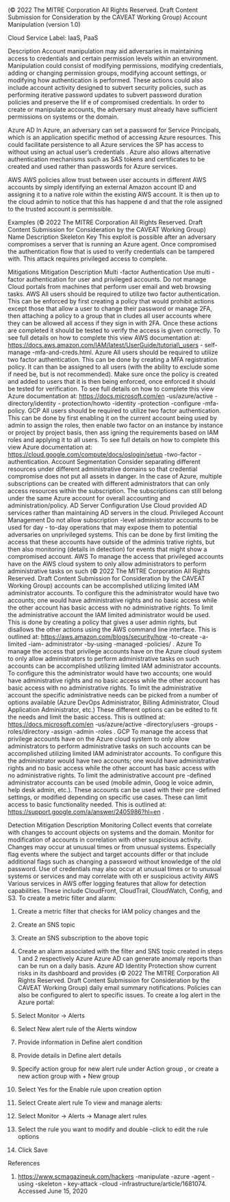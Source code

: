  
(© 2022 The MITRE Corporation All Rights Reserved. Draft Content 
Submission for Consideration by the CAVEAT Working Group) 
 Account Manipulation (version 1.0) 
 
Cloud Service Label: IaaS, PaaS 
 
Description 
Account manipulation may aid adversaries in maintaining access to credentials and 
certain permission levels within an environment. Manipulation could consist of modifying 
permissions, modifying credentials, adding or changing permission groups, modifying 
account settings, or modifying how authentication is performed. These actions could 
also include account activity designed to subvert security policies, such as performing 
iterative password updates to subvert password duration policies and preserve the lif e 
of compromised credentials. In order to create or manipulate accounts, the adversary 
must already have sufficient permissions on systems or the domain. 
 
Azure AD 
In Azure, an adversary can set a password for Service Principals, which is an 
application specific method of accessing Azure resources. This could facilitate 
persistence to all Azure services the SP has access to without using an actual user’s 
credentials . Azure also allows alternative authentication mechanisms such as SAS 
tokens and certificates to be created and used rather than passwords for Azure 
services. 
 
AWS 
AWS policies allow trust between user accounts in different AWS accounts by simply 
identifying an external Amazon account ID and assigning it to a native role within the 
existing AWS account. It is then up to the cloud admin to notice that this has happene d 
and that the role assigned to the trusted account is permissible. 
 
Examples 
(© 2022 The MITRE Corporation All Rights Reserved. Draft Content 
Submission for Consideration by the CAVEAT Working Group) 
 Name Description 
Skeleton Key 
 This exploit is possible after an adversary compromises a server that is 
running an Azure agent. Once compromised the authentication flow that is 
used to verify credentials can be tampered with. This attack requires 
privileged access to complete. 
 
 
Mitigations 
Mitigation Description 
Multi -factor Authentication 
 Use multi -factor authentication for user and privileged accounts. Do not 
manage Cloud portals from machines that perform user email and web 
browsing tasks. 
 AWS All users should be required to utilize two factor authentication. This can be 
enforced by first creating a policy that would prohibit actions except those 
that allow a user to change their password or manage 2FA, then attaching 
a policy to a group that in cludes all user accounts where they can be 
allowed all access if they sign in with 2FA. Once these actions are 
completed it should be tested to verify the access is given correctly. To see 
full details on how to complete this view AWS documentation at: 
https://docs.aws.amazon.com/IAM/latest/UserGuide/tutorial\_users -
self-manage -mfa-and-creds.html. 
 Azure All users should be required to utilize two factor authentication. This can be 
done by creating a MFA registration policy. It can than be assigned to all 
users (with the ability to exclude some if need be, but is not recommended). 
Make sure once the policy is created and added to users that it is then 
being enforced, once enforced it should be tested for verification. To see 
full details on how to complete this view Azure documentation at: 
https://docs.microsoft.com/en -us/azure/active -directory/identity -
protection/howto -identity -protection -configure -mfa-policy. 
 GCP All users should be required to utilize two factor authentication. This can be 
done by first enabling it on the current account being used by admin to 
assign the roles, then enable two factor on an instance by instance or 
project by project basis, then ass igning the requirements based on IAM 
roles and applying it to all users. To see full details on how to complete this 
view Azure documentation at: 
https://cloud.google.com/compute/docs/oslogin/setup -two-factor -
authentication. 
Account Segmentation 
 Consider separating different resources under different administrative 
domains so that credential compromise does not put all assets in danger. 
In the case of Azure, multiple subscriptions can be created with different 
administrators that can only access resources within the subscription. The 
subscriptions can still belong under the same Azure account for overall 
accounting and administration/policy. 
AD Server Configuration 
 Use Cloud provided AD services rather than maintaining AD servers in the 
cloud. 
Privileged Account Management 
 Do not allow subscription -level administrator accounts to be used for day -
to-day operations that may expose them to potential adversaries on 
unprivileged systems. This can be done by first limiting the access that 
these accounts have outside of the adminis trative rights, but then also 
monitoring (details in detection) for events that might show a compromised 
account. 
 AWS To manage the access that privileged accounts have on the AWS cloud 
system to only allow administrators to perform administrative tasks on such 
(© 2022 The MITRE Corporation All Rights Reserved. Draft Content 
Submission for Consideration by the CAVEAT Working Group) 
 accounts can be accomplished utilizing limited IAM administrator accounts. 
To configure this the administrator would have two accounts; one would 
have administrative rights and no basic access while the other account has 
basic access with no administrative rights. To limit the administrative 
account the IAM limited administrator would be used. This is done by 
creating a policy that gives a user admin rights, but disallows the other 
actions using the AWS command line interface. This is outlined at: 
https://aws.amazon.com/blogs/security/how -to-create -a-limited -iam-
administrator -by-using -managed -policies/ . 
 Azure To manage the access that privilege accounts have on the Azure cloud 
system to only allow administrators to perform administrative tasks on such 
accounts can be accomplished utilizing limited IAM administrator accounts. 
To configure this the administrator would have two accounts; one would 
have administrative rights and no basic access while the other account has 
basic access with no administrative rights. To limit the administrative 
account the specific administrative needs can be picked from a number of 
options available (Azure DevOps Administrator, Billing Administrator, Cloud 
Application Administrator, etc.) These different options can be edited to fit 
the needs and limit the basic access. This is outlined at: 
https://docs.microsoft.com/en -us/azure/active -directory/users -groups -
roles/directory -assign -admin -roles . 
 GCP To manage the access that privilege accounts have on the Azure cloud 
system to only allow administrators to perform administrative tasks on such 
accounts can be accomplished utilizing limited IAM administrator accounts. 
To configure this the administrator would have two accounts; one would 
have administrative rights and no basic access while the other account has 
basic access with no administrative rights. To limit the administrative 
account pre -defined administrator accounts can be used (mobile admin, 
Goog le voice admin, help desk admin, etc.). These accounts can be used 
with their pre -defined settings, or modified depending on specific use 
cases. These can limit access to basic functionality needed. This is outlined 
at: https://support.google.com/a/answer/2405986?hl=en . 
 
Detection 
Mitigation Description 
Monitoring Collect events that correlate with changes to account objects on systems and 
the domain. Monitor for modification of accounts in correlation with other 
suspicious activity. Changes may occur at unusual times or from unusual 
systems. Especially flag events where the subject and target accounts differ or 
that include additional flags such as changing a password without knowledge 
of the old password. Use of credentials may also occur at unusual times or to 
unusual systems or services and may correlate with oth er suspicious activity 
 AWS Various services in AWS offer logging features that allow for detection 
capabilities. These include CloudFront, CloudTrail, CloudWatch, Config, and 
S3. 
To create a metric filter and alarm: 
1. Create a metric filter that checks for IAM policy changes and the 
 
2. Create an SNS topic 
3. Create an SNS subscription to the above topic 
4. Create an alarm associated with the filter and SNS topic created in 
steps 1 and 2 respectively 
 Azure Azure AD can generate anomaly reports than can be run on a daily basis. 
Azure AD Identity Protection show current risks in its dashboard and provides 
(© 2022 The MITRE Corporation All Rights Reserved. Draft Content 
Submission for Consideration by the CAVEAT Working Group) 
 daily email summary notifications. Policies can also be configured to alert to 
specific issues. 
To create a log alert in the Azure portal: 
1. Select Monitor -> Alerts 
2. Select New alert rule of the Alerts window 
3. Provide information in Define alert condition 
4. Provide details in Define alert details 
5. Specify action group for new alert rule under Action group , or create 
a new action group with + New group 
6. Select Yes for the Enable rule upon creation option 
7. Select Create alert rule 
To view and manage alerts: 
1. Select Monitor -> Alerts -> Manage alert rules 
2. Select the rule you want to modify and double -click to edit the rule 
options 
3. Click Save 
 
References 
1. https://www.scmagazineuk.com/hackers -manipulate -azure -agent -using -skeleton -
key-attack -cloud -infrastructure/article/1681074. Accessed June 15, 2020 
 